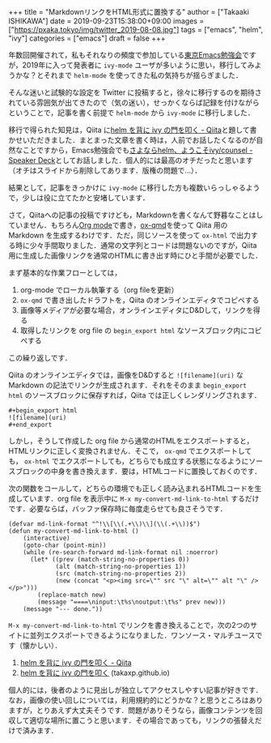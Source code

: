 +++
title = "MarkdownリンクをHTML形式に置換する"
author = ["Takaaki ISHIKAWA"]
date = 2019-09-23T15:38:00+09:00
images = ["https://pxaka.tokyo/img/twitter_2019-08-08.jpg"]
tags = ["emacs", "helm", "ivy"]
categories = ["emacs"]
draft = false
+++

年数回開催されて，私もそれなりの頻度で参加している[東京Emacs勉強会](https://tokyo-emacs.connpass.com)ですが，2019年に入って発表者に `ivy-mode` ユーザが多いように思い，移行してみようかな？とそれまで `helm-mode` を使ってきた私の気持ちが揺らぎました．

そんな迷いと試験的な設定を Twitter に投稿すると，徐々に移行するのを期待されている雰囲気が出てきたので（気の迷い），せっかくならば記録を付けながらということで，記事を書く前提で `helm-mode` から `ivy-mode` に移行しました．

移行で得られた知見は，Qiita に[helm を背に ivy の門を叩く - Qiita](https://qiita.com/takaxp/items/2fde2c119e419713342b)と題して書かせいただきました．まとまった文章を書く時は，人前でお話したくなるのが自然なことですから，Emacs勉強会でも[さよならhelm、ようこそivy/counsel - Speaker Deck](https://speakerdeck.com/takaxp/counsel)としてお話しました．個人的には最高のオチだったと思います（オチはスライドから削除してあります．版権の問題で...）．

結果として，記事をきっかけに `ivy-mode` に移行した方も複数いらっしゃるようで，少しは役に立てたかと安堵しています．

さて，Qiitaへの記事の投稿ですけども，Markdownを書くなんて野暮なことはしていません．もちろん[Org mode](https://orgmode.org/)で書き，[ox-qmd](https://github.com/0x60df/ox-qmd)を使って Qiita 用の Markdown を生成するわけです．ただ，同じソースを使って `ox-html` で出力する時に少々手間取りました．通常の文字列とコードは問題ないのですが，Qiita用に生成した画像リンクを通常のHTMLに書き出す時にひと手間が必要でした．

まず基本的な作業フローとしては，

1.  org-mode でローカル執筆する（org fileを更新）
2.  `ox-qmd` で書き出したドラフトを，Qiita のオンラインエディタでコピペする
3.  画像等メディアが必要な場合，オンラインエディタにD&Dして，リンクを得る
4.  取得したリンクを org file の `begin_export html` なソースブロック内にコピペする

この繰り返しです．

Qiita のオンラインエディタでは，画像をD&Dすると `![filename](uri)` な Markdown の記法でリンクが生成されます．それをそのまま `begin_export html` のソースブロックに保存すれば，Qiita では正しくレンダリングされます．

```emacs-lisp
#+begin_export html
![filename](uri)
#+end_export
```

しかし，そうして作成した org file から通常のHTMLをエクスポートすると，HTMLリンクに正しく変換されません．そこで， `ox-qmd` でエクスポートしても， `ox-html` でエクスポートしても，どちらでも成立する状態になるようにソースブロックの中身を書き換えます．要は，HTMLコードに置換しておくのです．

次の関数をコールして，どちらの環境でも正しく読み込まれるHTMLコードを生成しています．org file を表示中に `M-x my-convert-md-link-to-html` するだけです．必要ならば，バッファ保存時に毎度走らせても良さそうです．

```emacs-lisp
(defvar md-link-format "^!\\[\\(.+\\)\\](\\(.+\\))$")
(defun my-convert-md-link-to-html ()
    (interactive)
    (goto-char (point-min))
    (while (re-search-forward md-link-format nil :noerror)
      (let* ((prev (match-string-no-properties 0))
             (alt (match-string-no-properties 1))
             (src (match-string-no-properties 2))
             (new (concat "<p><img src=\"" src "\" alt=\"" alt "\" /></p>")))
        (replace-match new)
        (message "====\ninput:\t%s\noutput:\t%s" prev new)))
    (message "--- done."))
```

`M-x my-convert-md-link-to-html` でリンクを書き換えることで，次の2つのサイトに並列エクスポートできるようになりました．ワンソース・マルチユースです（懐かしい）．

1.  [helm を背に ivy の門を叩く - Qiita](https://qiita.com/takaxp/items/2fde2c119e419713342b)
2.  [helm を背に ivy の門を叩く](https://takaxp.github.io/articles/qiita-helm2ivy.html) (takaxp.github.io)

個人的には，後者のように見出しが独立してアクセスしやすい記事が好きです．なお，画像の使い回しについては，利用規約的にどうかな？と思うところはありますが，とりあえず大丈夫そうです．問題がありそうなら，画像コンテンツを回収して適切な場所に置こうと思います．その場合であっても，リンクの張替えだけで済みます．
